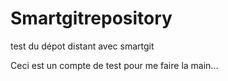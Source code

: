 Smartgitrepository
==================

test du dépot distant avec smartgit

Ceci est un compte de test pour me faire la main...
